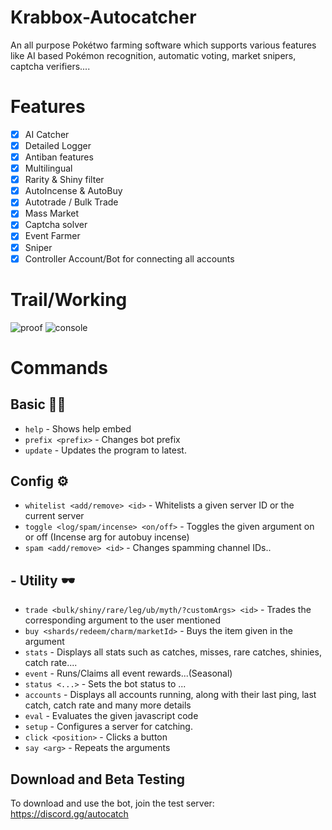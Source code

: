 # Krabbox-Autocatcher
An all purpose Pokétwo farming software which supports various features like AI based Pokémon recognition, automatic voting, market snipers, captcha verifiers....


# Features
- [x] AI Catcher
- [x] Detailed Logger
- [x] Antiban features
- [x] Multilingual
- [x] Rarity & Shiny filter
- [x] AutoIncense & AutoBuy
- [x] Autotrade / Bulk Trade
- [x] Mass Market
- [x] Captcha solver
- [x] Event Farmer
- [x] Sniper
- [x] Controller Account/Bot for connecting all accounts

# Trail/Working
![proof](krabbox.gif)
![console](https://cdn.discordapp.com/attachments/1182399914446160002/1187761314957901864/image.png?ex=65980fed&is=65859aed&hm=0495014a1d0ff407271165bc6136af28b1c5c566054ef6ebe9cbba111de2e568&)

# Commands

## Basic 🐱‍🏍
- `help` - Shows help embed
- `prefix <prefix>` - Changes bot prefix
- `update` - Updates the program to latest.
## Config ⚙
- `whitelist <add/remove> <id>` - Whitelists a given server ID or the current server
- `toggle <log/spam/incense> <on/off>` - Toggles the given argument on or off (Incense arg for autobuy incense)
- `spam <add/remove> <id>` - Changes spamming channel IDs..
## - Utility 🕶
- `trade <bulk/shiny/rare/leg/ub/myth/?customArgs> <id>` - Trades the corresponding argument to the user mentioned
- `buy <shards/redeem/charm/marketId>` - Buys the item given in the argument
- `stats` - Displays all stats such as catches, misses, rare catches, shinies, catch rate....
- `event` - Runs/Claims all event rewards...(Seasonal)
- `status <...>` - Sets the bot status to ...
- `accounts` - Displays all accounts running, along with their last ping, last catch, catch rate and many more details
- `eval` - Evaluates the given javascript code
- `setup` - Configures a server for catching.
- `click <position>` - Clicks a button
- `say <arg>` - Repeats the arguments

## Download and Beta Testing

To download and use the bot, join the test server: https://discord.gg/autocatch
